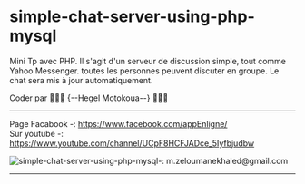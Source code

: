 # simple-chat-server-using-php-mysql

Mini Tp avec PHP. Il s'agit d'un serveur de discussion simple, tout comme Yahoo Messenger. toutes les personnes peuvent discuter en groupe. Le chat sera mis à jour automatiquement.

Coder par 🌿🌿🌿 {--Hegel Motokoua--} 🌿🌿🌿 

------------------------------


Page Facabook -: https://www.facebook.com/appEnligne/
<br />
Sur youtube -: https://www.youtube.com/channel/UCpF8HCFJADce_5Iyfbjudbw

<div class="file-header">
<img src="https://zupimages.net/up/19/48/7or1.png" alt="simple-chat-server-using-php-mysql-: m.zeloumanekhaled@gmail.com"  />
</div>


<!--m.zeloumanekhaled@gmail.com-->



------------------------------
